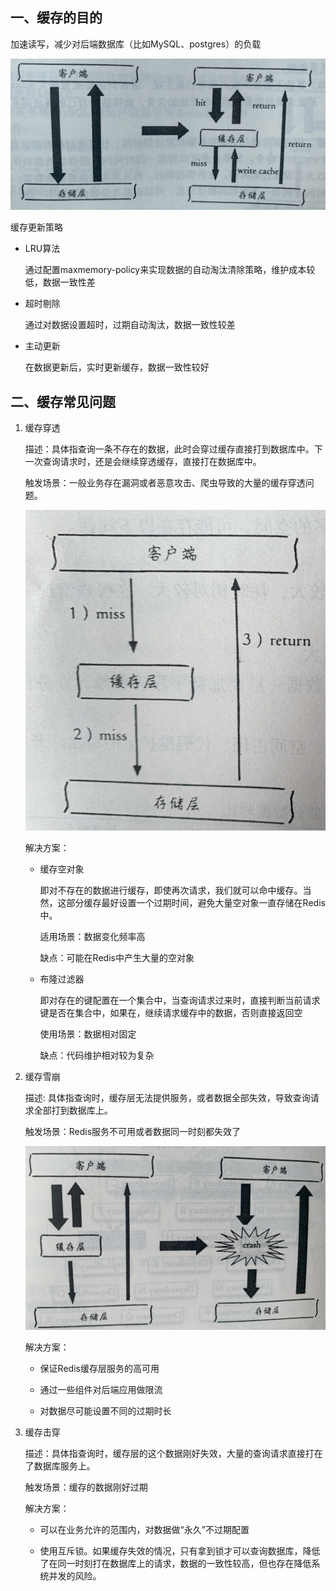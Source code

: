 ## 一、缓存的目的

加速读写，减少对后端数据库（比如MySQL、postgres）的负载

![](images/2023-07-22-13-24-23.png)

缓存更新策略

- LRU算法

    通过配置maxmemory-policy来实现数据的自动淘汰清除策略，维护成本较低，数据一致性差

- 超时剔除

    通过对数据设置超时，过期自动淘汰，数据一致性较差

- 主动更新

    在数据更新后，实时更新缓存，数据一致性较好


## 二、缓存常见问题

1. 缓存穿透

    描述：具体指查询一条不存在的数据，此时会穿过缓存直接打到数据库中。下一次查询请求时，还是会继续穿透缓存，直接打在数据库中。

    触发场景：一般业务存在漏洞或者恶意攻击、爬虫导致的大量的缓存穿透问题。

    ![](images/2023-07-22-13-25-17.png)

    解决方案：
    
    - 缓存空对象
    
        即对不存在的数据进行缓存，即使再次请求，我们就可以命中缓存。当然，这部分缓存最好设置一个过期时间，避免大量空对象一直存储在Redis中。

        适用场景：数据变化频率高

        缺点：可能在Redis中产生大量的空对象

    - 布隆过滤器

        即对存在的键配置在一个集合中，当查询请求过来时，直接判断当前请求键是否在集合中，如果在，继续请求缓存中的数据，否则直接返回空

        使用场景：数据相对固定

        缺点：代码维护相对较为复杂

2. 缓存雪崩

    描述: 具体指查询时，缓存层无法提供服务，或者数据全部失效，导致查询请求全部打到数据库上。

    触发场景：Redis服务不可用或者数据同一时刻都失效了

    ![](images/2023-07-22-13-26-05.png)

    解决方案：

    - 保证Redis缓存层服务的高可用

    - 通过一些组件对后端应用做限流

    - 对数据尽可能设置不同的过期时长

3. 缓存击穿

    描述：具体指查询时，缓存层的这个数据刚好失效，大量的查询请求直接打在了数据库服务上。

    触发场景：缓存的数据刚好过期

    解决方案：

    - 可以在业务允许的范围内，对数据做“永久”不过期配置

    - 使用互斥锁。如果缓存失效的情况，只有拿到锁才可以查询数据库，降低了在同一时刻打在数据库上的请求，数据的一致性较高，但也存在降低系统并发的风险。

